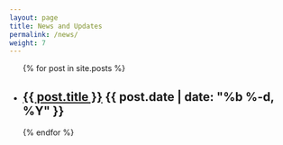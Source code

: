 ```yaml
---
layout: page
title: News and Updates
permalink: /news/
weight: 7
---
```

<ul class="post-list">
  {% for post in site.posts %}
    <li>
      <h2>
        <a class="post-link" href="{{ post.url | prepend: site.baseurl }}">{{ post.title }}</a>
        <span class="post-meta">{{ post.date | date: "%b %-d, %Y" }}</span>
      </h2>
    </li>
  {% endfor %}
</ul>
